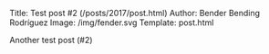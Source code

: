 Title: Test post #2 (/posts/2017/post.html) 
Author: Bender Bending Rodríguez
Image: /img/fender.svg
Template: post.html

Another test post (#2)
